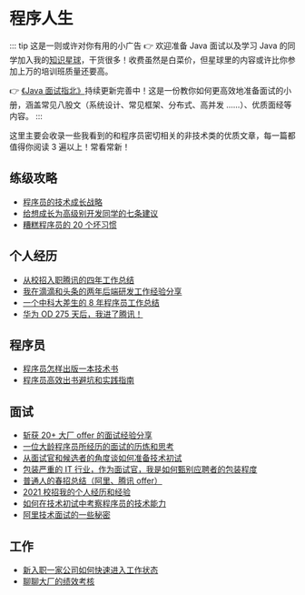 # 程序人生

::: tip 这是一则或许对你有用的小广告
👉 欢迎准备 Java 面试以及学习 Java 的同学加入我的[知识星球](./../about-the-author/zhishixingqiu-two-years.md)，干货很多！收费虽然是白菜价，但星球里的内容或许比你参加上万的培训班质量还要高。

👉 [《Java 面试指北》](./../zhuanlan/java-mian-shi-zhi-bei.md)持续更新完善中！这是一份教你如何更高效地准备面试的小册，涵盖常见八股文（系统设计、常见框架、分布式、高并发 ......）、优质面经等内容。
:::

这里主要会收录一些我看到的和程序员密切相关的非技术类的优质文章，每一篇都值得你阅读 3 遍以上！常看常新！

## 练级攻略

- [程序员的技术成长战略](./advanced-programmer/the-growth-strategy-of-the-technological-giant.md)
- [给想成长为高级别开发同学的七条建议](./advanced-programmer/seven-tips-for-becoming-an-advanced-programmer.md)
- [糟糕程序员的 20 个坏习惯](./advanced-programmer/20-bad-habits-of-bad-programmers.md)

## 个人经历

- [从校招入职腾讯的四年工作总结](./personal-experience/four-year-work-in-tencent-summary.md)
- [我在滴滴和头条的两年后端研发工作经验分享](./personal-experience/two-years-of-back-end-develop--experience-in-didi&toutiao.md)
- [一个中科大差生的 8 年程序员工作总结](./personal-experience/8-years-programmer-work-summary.md)
- [华为 OD 275 天后，我进了腾讯！](./personal-experience/huawei-od-275-days.md)

## 程序员

- [程序员怎样出版一本技术书](./programmer/how-do-programmers-publish-a-technical-book.md)
- [程序员高效出书避坑和实践指南](./programmer/efficient-book-publishing-and-practice-guide.md)

## 面试

- [斩获 20+ 大厂 offer 的面试经验分享](./interview/the-experience-of-get-offer-from-over-20-big-companies.md)
- [一位大龄程序员所经历的面试的历炼和思考](./interview/the-experience-and-thinking-of-an-interview-experienced-by-an-older-programmer.md)
- [从面试官和候选者的角度谈如何准备技术初试](./interview/technical-preliminary-preparation.md)
- [包装严重的 IT 行业，作为面试官，我是如何甄别应聘者的包装程度](./interview/screen-candidates-for-packaging.md)
- [普通人的春招总结（阿里、腾讯 offer）](./interview/summary-of-spring-recruitment.md)
- [2021 校招我的个人经历和经验](./interview/my-personal-experience-in-2021.md)
- [如何在技术初试中考察程序员的技术能力](./interview/how-to-examine-the-technical-ability-of-programmers-in-the-first-test-of-technology.md)
- [阿里技术面试的一些秘密](./interview/some-secrets-about-alibaba-interview.md)

## 工作

- [新入职一家公司如何快速进入工作状态](./work/get-into-work-mode-quickly-when-you-join-a-company.md)
- [聊聊大厂的绩效考核](./work/employee-performance.md)
